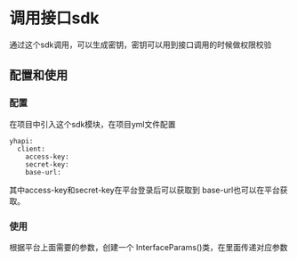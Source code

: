 
# 调用接口sdk
通过这个sdk调用，可以生成密钥，密钥可以用到接口调用的时候做权限校验

## 配置和使用

### 配置
在项目中引入这个sdk模块，在项目yml文件配置
```
yhapi:
  client:
    access-key: 
    secret-key: 
    base-url: 
```
其中access-key和secret-key在平台登录后可以获取到 base-url也可以在平台获取。

### 使用
根据平台上面需要的参数，创建一个 InterfaceParams()类，在里面传递对应参数



